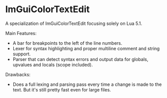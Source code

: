 # ImGuiColorTextEdit

A specialization of ImGuiColorTextEdit focusing solely on Lua 5.1.

Main Features:
 - A bar for breakpoints to the left of the line numbers.
 - Lexer for syntax highlighting and proper multiline comment and string support.
 - Parser that can detect syntax errors and output data for globals, upvalues and locals (scope included).

Drawbacks:
 - Does a full lexing and parsing pass every time a change is made to the text. But it's still pretty fast even for large files.
